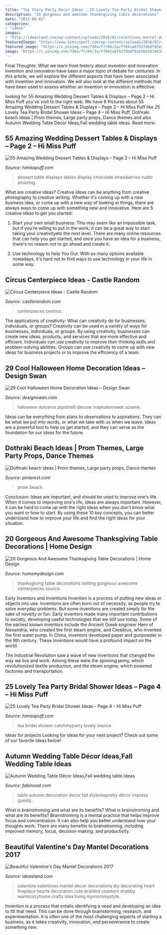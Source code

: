 ```yaml
---
title: "Toy Story Party Decor Ideas : 25 Lovely Tea Party Bridal Shower Ideas – Page 4 – Hi Miss Puff"
description: "20 gorgeous and awesome thanksgiving table decorations"
date: "2022-09-02"
categories:
- "ideas"
images:
- "http://ideastand.com/wp-content/uploads/2016/02/valentines-mantel-decorations/9-valentines-day-mantel-ideas.jpg"
featuredImage: "https://www.himisspuff.com/wp-content/uploads/2016/07/chocolate-strawberries-display-dessert-table.jpg"
featured_image: "https://i.pinimg.com/736x/ff/04/1a/ff041a6f92fdbdf82e56b5d1043d8ab3--wedding-reception-decorations-prom-ideas.jpg"
image: "https://i.pinimg.com/736x/ff/04/1a/ff041a6f92fdbdf82e56b5d1043d8ab3--wedding-reception-decorations-prom-ideas.jpg"
---
```



Final Thoughts: What we learn from history about invention and innovation
Invention and innovation have been a major topic of debate for centuries. In this article, we will explore the different aspects that have been associated with invention and innovation. We will also look at the different methods that have been used to assess whether an invention or innovation is effective.

	

		
looking for 55 Amazing Wedding Dessert Tables &amp; Displays – Page 2 – Hi Miss Puff you've visit to the right web. We have 8 Pictures about 55 Amazing Wedding Dessert Tables &amp; Displays – Page 2 – Hi Miss Puff like 25 Lovely Tea Party Bridal Shower Ideas – Page 4 – Hi Miss Puff, Dothraki beach ideas | Prom themes, Large party props, Dance themes and also Autumn Wedding Table Décor Ideas,Fall wedding table ideas. Read more:
		
    
## 55 Amazing Wedding Dessert Tables &amp; Displays – Page 2 – Hi Miss Puff

<img loading=lazy src="https://www.himisspuff.com/wp-content/uploads/2016/07/chocolate-strawberries-display-dessert-table.jpg" onerror="this.onerror=null;this.src='https://tse1.mm.bing.net/th?id=OIP.-9WVP8y2wxdMo4jb9LX6pgHaLH&amp;pid=15.1';" alt="55 Amazing Wedding Dessert Tables &amp; Displays – Page 2 – Hi Miss Puff">

_Source: himisspuff.com_

>dessert table displays tables display chocolate strawberries rustic amazing. 

	

What are creative ideas?
Creative ideas can be anything from creative photography to creative writing. Whether it's coming up with a new business idea, or come up with a new way of looking at things, there are always ways to come up with something new and innovative. Here are 5 creative ideas to get you started: 
1) Start your own small business: This may seem like an impossible task, but if you're willing to put in the work, it can be a great way to start taking your creativityeto the next level. There are many online resources that can help you get started, and once you have an idea for a business, there's no reason not to go ahead and create it. 

2) Use technology to help You Out: With so many options available nowadays, it's hard not to find ways to use technology in your life in some way.

    
## Circus Centerpiece Ideas - Castle Random

<img loading=lazy src="https://castlerandom.com/wp-content/uploads/2019/11/Circus-Centerpiece-4.jpg" onerror="this.onerror=null;this.src='https://tse2.mm.bing.net/th?id=OIP.28KDYOnx30ltZdto053jQwHaJ4&amp;pid=15.1';" alt="Circus Centerpiece Ideas - Castle Random">

_Source: castlerandom.com_

>centerpieces centros. 

	

The applications of creativity: What can creativity do for businesses, individuals, or groups?
Creativity can be used in a variety of ways for businesses, individuals, or groups. By using creativity, businesses can create new ideas, products, and services that are more effective and efficient. Individuals can use creativity to improve their thinking skills and problem-solving abilities. Groups can use creativity to come up with new ideas for business projects or to improve the efficiency of a team.

    
## 29 Cool Halloween Home Decoration Ideas – Design Swan

<img loading=lazy src="https://img.designswan.com/2013/09/halloween/3.jpg" onerror="this.onerror=null;this.src='https://tse4.mm.bing.net/th?id=OIP.O9z4-a3tPzSbULZ8mBprmQHaJ3&amp;pid=15.1';" alt="29 Cool Halloween Home Decoration Ideas – Design Swan">

_Source: designswan.com_

>haloween dulceros pipistrelli decore inspirationseek sciame. 

	

Ideas can be everything from plans to observations to aspirations. They can be what we put into words, or what we take with us when we leave. Ideas are a powerful tool to help us get started, and they can serve as the foundation for our ideas for the future.

    
## Dothraki Beach Ideas | Prom Themes, Large Party Props, Dance Themes

<img loading=lazy src="https://i.pinimg.com/736x/ff/04/1a/ff041a6f92fdbdf82e56b5d1043d8ab3--wedding-reception-decorations-prom-ideas.jpg" onerror="this.onerror=null;this.src='https://tse1.mm.bing.net/th?id=OIP.i6FIQA82DoXj6FMz-smu0QHaHa&amp;pid=15.1';" alt="Dothraki beach ideas | Prom themes, Large party props, Dance themes">

_Source: pinterest.com_

>prom beach. 

	

Conclusion: Ideas are important, and should be used to improve one's life.
When it comes to improving one's life, ideas are always important. However, it can be hard to come up with the right ideas when you don't know what you want or how to start. By using these 10 key concepts, you can better understand how to improve your life and find the right ideas for your situation.

    
## 20 Gorgeous And Awesome Thanksgiving Table Decorations | Home Design

<img loading=lazy src="http://homemydesign.com/wp-content/uploads/2012/12/gorgeous-and-awesome-thanksgiving-table-ideas.jpg" onerror="this.onerror=null;this.src='https://tse3.mm.bing.net/th?id=OIP.x0mXygQXhJxF1-dtmT_dvAHaKJ&amp;pid=15.1';" alt="20 Gorgeous And Awesome Thanksgiving Table Decorations | Home Design">

_Source: homemydesign.com_

>thanksgiving table decorations setting gorgeous awesome centerpieces source. 

	

Early Inventors and Inventions
Invention is a process of putting new ideas or objects into use. Inventions are often born out of necessity, as people try to solve everyday problems. But some inventions are created simply for the sake of novelty or fun. Early inventors made many important contributions to society, developing useful technologies that we still use today.
Some of the earliest known inventors include the Ancient Greek engineer Hero of Alexandria, who created the first steam engine, and Ctesibius, who invented the first water pump. In China, inventors developed paper and gunpowder in the 9th century. These inventions would have a profound impact on the world.

The Industrial Revolution saw a wave of new inventions that changed the way we live and work. Among these were the spinning jenny, which revolutionized textile production, and the steam engine, which powered factories and transportation.

    
## 25 Lovely Tea Party Bridal Shower Ideas – Page 4 – Hi Miss Puff

<img loading=lazy src="https://www.himisspuff.com/wp-content/uploads/2017/04/Tea-Party-Tea-Party-Party-Ideas.jpg" onerror="this.onerror=null;this.src='https://tse1.mm.bing.net/th?id=OIP.ZdsXR-7nquqjvyUYWPV1EQHaLH&amp;pid=15.1';" alt="25 Lovely Tea Party Bridal Shower Ideas – Page 4 – Hi Miss Puff">

_Source: himisspuff.com_

>tea bridal shower catchmyparty lovely source. 

	

Ideas for projects
Looking for ideas for your next project? Check out some of our favorite ideas below!

    
## Autumn Wedding Table Décor Ideas,Fall Wedding Table Ideas

<img loading=lazy src="https://www.fabmood.com/wp-content/uploads/2014/11/Autumn-wedding-table-decoration-ideas2.jpg" onerror="this.onerror=null;this.src='https://tse4.mm.bing.net/th?id=OIP._m6A7H48PbX4lrHnCsUb1AHaLH&amp;pid=15.1';" alt="Autumn Wedding Table Décor Ideas,Fall wedding table ideas">

_Source: fabmood.com_

>table autumn decoration decor fall stylemepretty décor impress guests. 

	

What is brainstroming and what are its benefits?
What is brainstroming and what are its benefits? Brainstroming is a mental practice that helps improve focus and concentration. It can also help you better understand how your thoughts work. There are many benefits to brainstroming, including improved memory, focus, decision-making, and productivity.

    
## Beautiful Valentine&#039;s Day Mantel Decorations 2017

<img loading=lazy src="http://ideastand.com/wp-content/uploads/2016/02/valentines-mantel-decorations/9-valentines-day-mantel-ideas.jpg" onerror="this.onerror=null;this.src='https://tse2.mm.bing.net/th?id=OIP.AuUL0C5OoLS8iXX2OL32bQHaLJ&amp;pid=15.1';" alt="Beautiful Valentine&#039;s Day Mantel Decorations 2017">

_Source: ideastand.com_

>valentine valentines mantel decor decorations diy decorating heart fireplace hearts decoration cute braided coasters shabby warmcozyhome crafts idea living mymommystyle. 

	

Invention is a process that entails identifying a need and developing an idea to fill that need. This can be done through brainstorming, research, and experimentation. It is often one of the most challenging aspects of starting a business, as it takes creativity, innovation, and perseverance to create something new.

